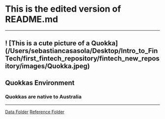 # This is the edited version of README.md
---
! [This is a cute picture of a Quokka] (/Users/sebastiancasasola/Desktop/Intro_to_FinTech/first_fintech_repository/fintech_new_repository/images/Quokka.jpeg)
---
## Quokkas Environment
### Quokkas are native to Australia 
---
[Data Folder](/Users/sebastiancasasola/Desktop/Intro_to_FinTech/first_fintech_repository/fintech_new_repository/data)
[Reference Folder](/Users/sebastiancasasola/Desktop/Intro_to_FinTech/first_fintech_repository/fintech_new_repository/references)